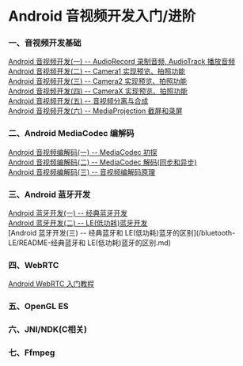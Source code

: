 # Android 音视频开发入门/进阶

### 一、音视频开发基础

[Android 音视频开发(一) -- AudioRecord 录制音频, AudioTrack 播放音频](/audio/README.md)
<br>
[Android 音视频开发(二) -- Camera1 实现预览、拍照功能](/camera1/README.md)
<br>
[Android 音视频开发(三) -- Camera2 实现预览、拍照功能](/camera2/README.md)
<br>
[Android 音视频开发(四) -- CameraX 实现预览、拍照功能](/cameraX/README.md)
<br>
[Android 音视频开发(五) -- 音视频分离与合成](/mediaExtractMux/README.md)
<br>
[Android 音视频开发(六) -- MediaProjection 截屏和录屏](/mediaProjection/README.md)

### 二、Android MediaCodec 编解码

[Android 音视频编解码(一) -- MediaCodec 初探](/mediacodec/README-MediaCodec初探.md)
<br>
[Android 音视频编解码(二) -- MediaCodec 解码(同步和异步)](/mediacodec/README-MediaCodec解码.md)
<br>
[Android 音视频编解码(三) -- 音视频编解码原理](/mediacodec/README-音视频编解码原理.md)

### 三、Android 蓝牙开发

[Android 蓝牙开发(一) -- 经典蓝牙开发](/bluetooth-classic/README.md)
<br>
[Android 蓝牙开发(二) -- LE(低功耗)蓝牙开发](/bluetooth-LE/README.md)
<br>
[Android 蓝牙开发(三) -- 经典蓝牙和 LE(低功耗)蓝牙的区别](/bluetooth-LE/README-经典蓝牙和 LE(低功耗)蓝牙的区别.md)

### 四、WebRTC

[Android WebRTC 入门教程](/webrtc/README.md)

### 五、OpenGL ES

### 六、JNI/NDK(C相关)

### 七、Ffmpeg

